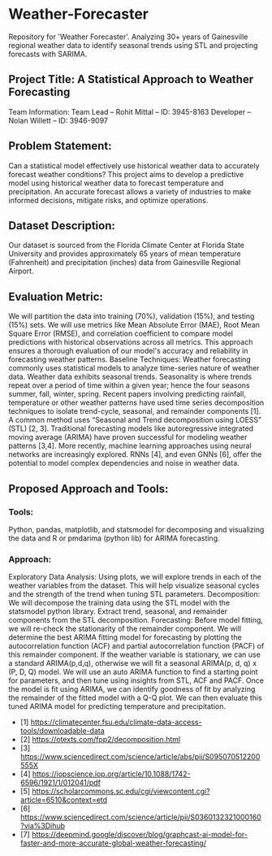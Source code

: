 # Weather-Forecaster
Repository for 'Weather Forecaster'. Analyzing 30+ years of Gainesville regional weather data to identify seasonal trends using STL and projecting forecasts with SARIMA.

## Project Title: A Statistical Approach to Weather Forecasting
Team Information:
Team Lead – Rohit Mittal – ID: 3945-8163
Developer – Nolan Willett – ID: 3946-9097

## Problem Statement:
Can a statistical model effectively use historical weather data to accurately forecast weather conditions? This project aims to develop a predictive model using historical weather data to forecast temperature and precipitation. An accurate forecast allows a variety of industries to make informed decisions, mitigate risks, and optimize operations.

## Dataset Description: 
Our dataset is sourced from the Florida Climate Center at Florida State University and provides approximately 65 years of mean temperature (Fahrenheit) and precipitation (inches) data from Gainesville Regional Airport.

## Evaluation Metric:
We will partition the data into training (70%), validation (15%), and testing (15%) sets. We will use metrics like Mean Absolute Error (MAE), Root Mean Square Error (RMSE), and correlation coefficient to compare model predictions with historical observations across all metrics. This approach ensures a thorough evaluation of our model's accuracy and reliability in forecasting weather patterns.
Baseline Techniques: Weather forecasting commonly uses statistical models to analyze time-series nature of weather data. Weather data exhibits seasonal trends. Seasonality is where trends repeat over a period of time within a given year; hence the four seasons summer, fall, winter, spring. Recent papers involving predicting rainfall, temperature or other weather patterns have used time series decomposition techniques to isolate trend-cycle, seasonal, and remainder components [1]. A common method uses “Seasonal and Trend decomposition using LOESS” (STL) [2, 3]. Traditional forecasting models like autoregressive integrated moving average (ARIMA) have proven successful for modeling weather patterns 
[3,4]. More recently, machine learning approaches using neural networks are increasingly explored. RNNs [4], and even GNNs [6], offer the potential to model complex dependencies and noise in weather data.

## Proposed Approach and Tools:
### Tools:
Python, pandas, matplotlib, and statsmodel for decomposing and visualizing the data and R or pmdarima (python lib) for ARIMA forecasting.
### Approach: 
Exploratory Data Analysis: Using plots, we will explore trends in each of the weather variables from the dataset. This will help visualize seasonal cycles and the strength of the trend when tuning STL parameters.
Decomposition: We will decompose the training data using the STL model with the statsmodel python library. Extract trend, seasonal, and remainder components from the STL decomposition. Forecasting: Before model fitting, we will re-check the stationarity of the remainder component. We will determine the best ARIMA fitting model for forecasting by plotting the autocorrelation function (ACF) and partial autocorrelation function (PACF) of this remainder component. If the weather variable is stationary, we can use a standard ARIMA(p,d,q), otherwise we will fit a seasonal ARIMA(p, d, q) x (P, D, Q) model. We will use an auto ARIMA function to find a starting point for parameters, and then tune using insights from STL, ACF and PACF. Once the model is fit using ARIMA, we can identify goodness of fit by analyzing the remainder of the fitted model with a Q-Q plot. We can then evaluate this tuned ARIMA model for predicting temperature and precipitation. 

- [1] https://climatecenter.fsu.edu/climate-data-access-tools/downloadable-data 
- [2] https://otexts.com/fpp2/decomposition.html 
- [3] https://www.sciencedirect.com/science/article/abs/pii/S095070512200555X 
- [4] https://iopscience.iop.org/article/10.1088/1742-6596/1921/1/012041/pdf 
- [5] https://scholarcommons.sc.edu/cgi/viewcontent.cgi?article=6510&context=etd 
- [6] https://www.sciencedirect.com/science/article/pii/S0360132321000160?via%3Dihub 
- [7] https://deepmind.google/discover/blog/graphcast-ai-model-for-faster-and-more-accurate-global-weather-forecasting/
